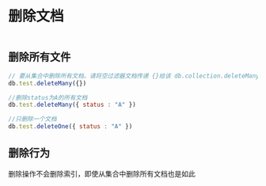 # 删除文档

```js

```

## 删除所有文件

```js
// 要从集合中删除所有文档，请将空过滤器文档传递 {}给该 db.collection.deleteMany()方法。
db.test.deleteMany({})

//删除status为A的所有文档
db.test.deleteMany({ status : "A" })

//只删除一个文档
db.test.deleteOne({ status : "A" })
```

## 删除行为

删除操作不会删除索引，即使从集合中删除所有文档也是如此


